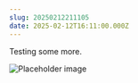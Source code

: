 ```yaml
---
slug: 20250212211105
date: 2025-02-12T16:11:00.000Z
---
```


Testing some more.

![Placeholder image](https://placehold.co/600x400)

